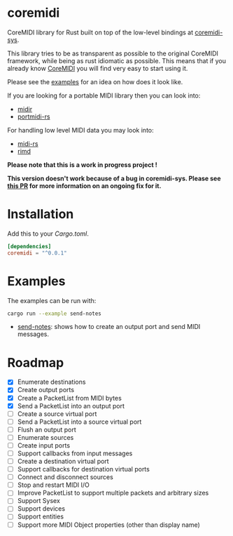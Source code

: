 # coremidi

CoreMIDI library for Rust built on top of the low-level bindings at [coremidi-sys](https://github.com/jonas-k/coremidi-sys).

This library tries to be as transparent as possible to the original CoreMIDI framework, while being as rust idiomatic as possible. This means that if you already know [CoreMIDI](https://developer.apple.com/reference/coremidi) you will find very easy to start using it.

Please see the [examples](examples) for an idea on how does it look like.

If you are looking for a portable MIDI library then you can look into:
- [midir](https://github.com/Boddlnagg/midir)
- [portmidi-rs](https://github.com/musitdev/portmidi-rs)

For handling low level MIDI data you may look into:
- [midi-rs](https://github.com/samdoshi/midi-rs)
- [rimd](https://github.com/RustAudio/rimd)

**Please note that this is a work in progress project !**

**This version doesn't work because of a bug in coremidi-sys.
 Please see [this PR](https://github.com/jonas-k/coremidi-sys/pull/3)
 for more information on an ongoing fix for it.**

# Installation

Add this to your *Cargo.toml*.

```toml
[dependencies]
coremidi = "^0.0.1"
```

# Examples

The examples can be run with:

```sh
cargo run --example send-notes
```

- [send-notes](examples/send-notes.rs): shows how to create an output port and send MIDI messages.

# Roadmap

- [x] Enumerate destinations
- [x] Create output ports
- [x] Create a PacketList from MIDI bytes
- [x] Send a PacketList into an output port
- [ ] Create a source virtual port
- [ ] Send a PacketList into a source virtual port
- [ ] Flush an output port
- [ ] Enumerate sources
- [ ] Create input ports
- [ ] Support callbacks from input messages
- [ ] Create a destination virtual port
- [ ] Support callbacks for destination virtual ports
- [ ] Connect and disconnect sources
- [ ] Stop and restart MIDI I/O
- [ ] Improve PacketList to support multiple packets and arbitrary sizes
- [ ] Support Sysex
- [ ] Support devices
- [ ] Support entities
- [ ] Support more MIDI Object properties (other than display name)
